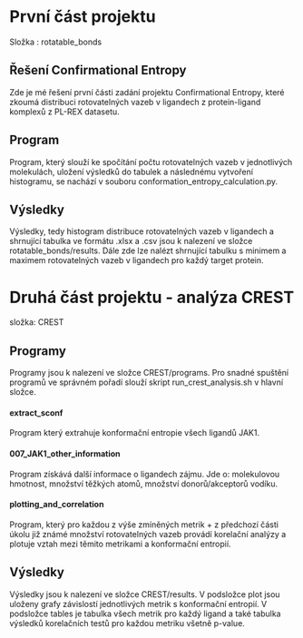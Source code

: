 # První část projektu
Složka : rotatable_bonds
## Řešení Confirmational Entropy
Zde je mé řešení první části zadání projektu Confirmational Entropy, které zkoumá distribuci rotovatelných vazeb v ligandech z protein-ligand komplexů z PL-REX datasetu.
## Program
Program, který slouží ke spočítání počtu rotovatelných vazeb v jednotlivých molekulách, uložení výsledků do tabulek a následnému vytvoření histogramu, se nachází v souboru conformation_entropy_calculation.py.
## Výsledky
Výsledky, tedy histogram distribuce rotovatelných vazeb v ligandech a shrnující tabulka ve formátu .xlsx a .csv jsou k nalezení ve složce rotatable_bonds/results. Dále zde lze nalézt shrnující tabulku s minimem a maximem rotovatelných vazeb v ligandech pro každý target protein.

# Druhá část projektu - analýza CREST
složka: CREST
## Programy
Programy jsou k nalezení ve složce CREST/programs. 
Pro snadné spuštění programů ve správném pořadí slouží skript run_crest_analysis.sh v hlavní složce.
#### extract_sconf
Program který extrahuje konformační entropie všech ligandů JAK1.
#### 007_JAK1_other_information
Program získává další informace o ligandech zájmu. Jde o: molekulovou hmotnost, množství těžkých atomů, množství donorů/akceptorů vodíku.
####  plotting_and_correlation
Program, který pro každou z výše zmíněných metrik + z předchozí části úkolu již známé množství rotovatelných vazeb provádí korelační analýzy a plotuje vztah mezi těmito metrikami a konformační entropií.


## Výsledky
Výsledky jsou k nalezení ve složce CREST/results. V podsložce plot jsou uloženy grafy závislostí jednotlivých metrik s konformační entropií. V podsložce tables je tabulka všech metrik pro každý ligand a také tabulka výsledků korelačních testů pro každou metriku všetně p-value.


